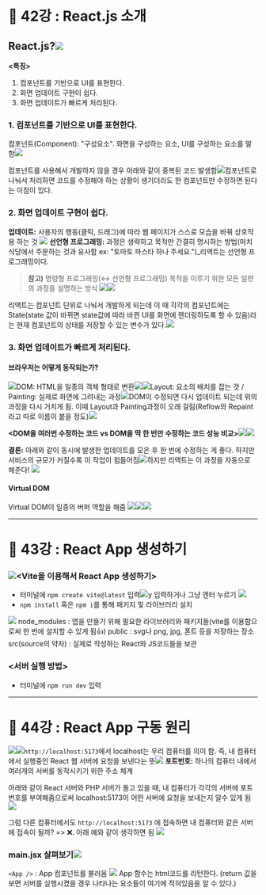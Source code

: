 # 📜 42강 : React.js 소개

## React.js?![](https://velog.velcdn.com/images/cellnews3/post/b3f8164d-89ad-434c-b570-a828a6b1aae2/image.png)

**<특징>**

1. 컴포넌트를 기반으로 UI를 표현한다.
2. 화면 업데이트 구현이 쉽다.
3. 화면 업데이트가 빠르게 처리된다.

### 1. 컴포넌트를 기반으로 UI를 표현한다.

컴포넌트(Component): "구성요소". 화면을 구성하는 요소, UI를 구성하는 요소를 말함![](https://velog.velcdn.com/images/cellnews3/post/386300b4-021e-45bb-87ca-d4487ab70a14/image.png)

컴포넌트를 사용해서 개발하지 않을 경우 아래와 같이 중복된 코드 발생함![](https://velog.velcdn.com/images/cellnews3/post/00071d7b-689a-4be9-b8d0-e76bc1b87024/image.png)컴포넌트로 나눠서 처리하면 코드를 수정해야 하는 상황이 생기더라도 한 컴포넌트만 수정하면 된다는 이점이 있다.

### 2. 화면 업데이트 구현이 쉽다.

**업데이트:** 사용자의 행동(클릭, 드래그)에 따라 웹 페이지가 스스로 모습을 바꿔 상호작용 하는 것
![](https://velog.velcdn.com/images/cellnews3/post/abbab237-1c3b-45c0-945d-0b85c55c0426/image.png)
**선언형 프로그래밍:** 과정은 생략하고 목적만 간결히 명시하는 방법(마치 식당에서 주문하는 것과 유사함 ex: "토마토 파스타 하나 주세요.")\_리액트는 선언형 프로그래밍이다.

> **참고)** 명령형 프로그래밍(↔ 선언형 프로그래밍)
> 목적을 이루기 위한 모든 일련의 과정을 설명하는 방식
> ![](https://velog.velcdn.com/images/cellnews3/post/905ef56d-5b44-425a-8a4e-57780188bae9/image.png)![](https://velog.velcdn.com/images/cellnews3/post/278e8460-1a8c-4e3e-816a-b97055ded55c/image.png)

리액트는 컴포넌트 단위로 나눠서 개발하게 되는데 이 때 각각의 컴포넌트에는 State(state 값이 바뀌면 state값에 따라 바뀐 UI를 화면에 렌더링하도록 할 수 있음)라는 현재 컴포넌트의 상태를 저장할 수 있는 변수가 있다.![](https://velog.velcdn.com/images/cellnews3/post/946f5889-7630-4eb2-a9f7-44a26e7a1f64/image.png)

### 3. 화면 업데이트가 빠르게 처리된다.

#### 브라우저는 어떻게 동작되는가?

![](https://velog.velcdn.com/images/cellnews3/post/f9060538-0684-46be-8e7f-d65d4af2d3af/image.png)DOM: HTML을 일종의 객체 형태로 변환![](https://velog.velcdn.com/images/cellnews3/post/b4fb65b6-902e-44bf-818e-19ab2d52c247/image.png)![](https://velog.velcdn.com/images/cellnews3/post/1bd7d91d-e97e-4525-b389-ac4ca9eb80c5/image.png)Layout: 요소의 배치를 잡는 것 / Painting: 실제로 화면에 그려내는 과정![](https://velog.velcdn.com/images/cellnews3/post/f3b2b0d4-641f-4211-8a2c-79e94d3e5497/image.png)DOM이 수정되면 다시 업데이트 되는데 위의 과정을 다시 거치게 됨. 이때 Layout과 Painting과정이 오래 걸림(Reflow와 Repaint라고 따로 이름이 붙을 정도)![](https://velog.velcdn.com/images/cellnews3/post/771edc87-3459-458a-a279-5b159f0f1ee1/image.png)

**<DOM을 여러번 수정하는 코드 vs DOM을 딱 한 번만 수정하는 코드 성능 비교>**![](https://velog.velcdn.com/images/cellnews3/post/cf425e4a-d5b5-45f4-9873-5f248b0c9754/image.png)![](https://velog.velcdn.com/images/cellnews3/post/99126b16-eccc-4c31-ba68-07ce520797fe/image.png)

**결론:** 아래와 같이 동시에 발생한 업데이트를 모은 후 한 번에 수정하는 게 좋다. 하지만 서비스의 규모가 커질수록 이 작업이 힘들어짐![](https://velog.velcdn.com/images/cellnews3/post/43f4b75a-b3ff-433a-a447-58a53720e3a5/image.png)하지만 리액트는 이 과정을 자동으로 해준다!
![](https://velog.velcdn.com/images/cellnews3/post/dd0a43c3-d1d4-4b73-a308-c9f842799846/image.png)

#### Virtual DOM

Virtual DOM이 일종의 버퍼 역할을 해줌
![](https://velog.velcdn.com/images/cellnews3/post/7bfea758-0fe1-42dc-a802-dbde583776c6/image.png)![](https://velog.velcdn.com/images/cellnews3/post/bfc67437-b31c-4264-9236-f9206c469b99/image.png)![](https://velog.velcdn.com/images/cellnews3/post/aa52c8e7-2c5d-419c-aa97-bc720ab0085c/image.png)

---

# 📜 43강 : React App 생성하기

### ![](https://velog.velcdn.com/images/cellnews3/post/d670e8e4-331e-4fd1-aa90-90169f035649/image.png)<Vite을 이용해서 React App 생성하기>

- 터미널에 `npm create vite@latest` 입력![](https://velog.velcdn.com/images/cellnews3/post/770b04db-dbd1-4763-9b7b-0884b9f5ad54/image.png)y 입력하거나 그냥 엔터 누르기
  ![](https://velog.velcdn.com/images/cellnews3/post/1411ff50-8f38-4bba-9786-5d4f973587b5/image.png)
- `npm install` 혹은 `npm i`를 통해 패키지 및 라이브러리 설치

![](https://velog.velcdn.com/images/cellnews3/post/983def67-36d9-4dd9-a579-2e61e64f17a7/image.png)
node_modules : 앱을 만들기 위해 필요한 라이브러리와 패키지들(vite를 이용함으로써 한 번에 설치할 수 있게 됨👍)
public : svg나 png, jpg, 폰트 등을 저장하는 장소
src(source의 약자) : 실제로 작성하는 React와 JS코드들을 보관

### <서버 실행 방법>

- 터미널에 `npm run dev` 입력

---

# 📜 44강 : React App 구동 원리

![](https://velog.velcdn.com/images/cellnews3/post/bfe5e9ae-91db-4666-b9cb-8bef4583f949/image.png)![](https://velog.velcdn.com/images/cellnews3/post/a60de648-4292-482e-8364-db79da587489/image.png)`http://localhost:5173`에서 localhost는 우리 컴퓨터를 의미 함. 즉, 내 컴퓨터에서 실행중인 React 웹 서버에 요청을 보낸다는 뜻![](https://velog.velcdn.com/images/cellnews3/post/f85303fd-acea-4295-bf60-a6f6cacf1bc2/image.png) **포트번호:** 하나의 컴퓨터 내에서 여러개의 서버를 동작시키기 위한 주소 체계

아래와 같이 React 서버와 PHP 서버가 돌고 있을 때, 내 컴퓨터가 각각의 서버에 포트번호를 부여해줌으로써 localhost:5173이 어떤 서버에 요청을 보내는지 알수 있게 됨 ![](https://velog.velcdn.com/images/cellnews3/post/2c6894c3-6ade-4213-87fa-6f6b34f59972/image.png)

그럼 다른 컴퓨터에서도 `http://localhost:5173` 에 접속하면 내 컴퓨터와 같은 서버에 접속이 될까?
=> ❌. 아래 예와 같이 생각하면 됨
![](https://velog.velcdn.com/images/cellnews3/post/51fbac0f-93cc-4dfe-af57-7ef949f87466/image.png)

### main.jsx 살펴보기![](https://velog.velcdn.com/images/cellnews3/post/7350c686-b08c-4e37-be28-22217252a149/image.png)

`<App />` : App 컴포넌트를 불러옴
![](https://velog.velcdn.com/images/cellnews3/post/18170188-121a-4b16-92f5-725edf8392be/image.png) App 함수는 html코드를 리턴한다. (return 값을 보면 서버를 실행시켰을 경우 나타나는 요소들이 여기에 적혀있음을 알 수 있다.)
